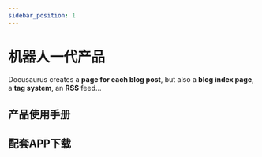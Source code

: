 ```yaml
---
sidebar_position: 1
---
```


# 机器人一代产品

Docusaurus creates a **page for each blog post**, but also a **blog index page**, a **tag system**, an **RSS** feed...

## 产品使用手册

## 配套APP下载